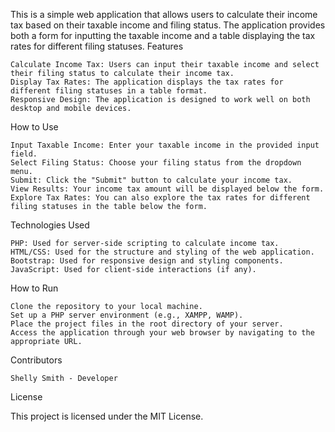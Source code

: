 This is a simple web application that allows users to calculate their income tax based on their taxable income and filing status. The application provides both a form for inputting the taxable income and a table displaying the tax rates for different filing statuses.
Features

    Calculate Income Tax: Users can input their taxable income and select their filing status to calculate their income tax.
    Display Tax Rates: The application displays the tax rates for different filing statuses in a table format.
    Responsive Design: The application is designed to work well on both desktop and mobile devices.

How to Use

    Input Taxable Income: Enter your taxable income in the provided input field.
    Select Filing Status: Choose your filing status from the dropdown menu.
    Submit: Click the "Submit" button to calculate your income tax.
    View Results: Your income tax amount will be displayed below the form.
    Explore Tax Rates: You can also explore the tax rates for different filing statuses in the table below the form.

Technologies Used

    PHP: Used for server-side scripting to calculate income tax.
    HTML/CSS: Used for the structure and styling of the web application.
    Bootstrap: Used for responsive design and styling components.
    JavaScript: Used for client-side interactions (if any).

How to Run

    Clone the repository to your local machine.
    Set up a PHP server environment (e.g., XAMPP, WAMP).
    Place the project files in the root directory of your server.
    Access the application through your web browser by navigating to the appropriate URL.

Contributors

    Shelly Smith - Developer

License

This project is licensed under the MIT License.
